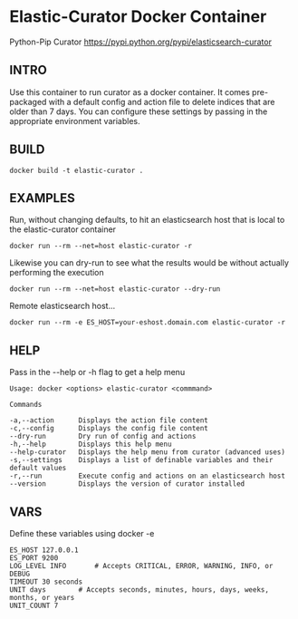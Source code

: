 # Elastic-Curator Docker Container
Python-Pip Curator
https://pypi.python.org/pypi/elasticsearch-curator

## INTRO
Use this container to run curator as a docker container. It comes pre-packaged with a default config and action file to delete indices that are older than 7 days. You can configure these settings by passing in the appropriate environment variables.

## BUILD
    docker build -t elastic-curator .

## EXAMPLES

Run, without changing defaults, to hit an elasticsearch host that is local to the elastic-curator container
   
    docker run --rm --net=host elastic-curator -r
    
Likewise you can dry-run to see what the results would be without actually performing the execution
    
    docker run --rm --net=host elastic-curator --dry-run
    
Remote elasticsearch host...

    docker run --rm -e ES_HOST=your-eshost.domain.com elastic-curator -r


## HELP
Pass in the --help or -h flag to get a help menu

    Usage: docker <options> elastic-curator <commmand>

    Commands

    -a,--action      Displays the action file content
    -c,--config      Displays the config file content
    --dry-run        Dry run of config and actions
    -h,--help        Displays this help menu
    --help-curator   Displays the help menu from curator (advanced uses)
    -s,--settings    Displays a list of definable variables and their default values
    -r,--run         Execute config and actions on an elasticsearch host
    --version        Displays the version of curator installed

## VARS
Define these variables using docker -e

    ES_HOST 127.0.0.1
    ES_PORT 9200
    LOG_LEVEL INFO       # Accepts CRITICAL, ERROR, WARNING, INFO, or DEBUG
    TIMEOUT 30 seconds
    UNIT days        # Accepts seconds, minutes, hours, days, weeks, months, or years
    UNIT_COUNT 7

